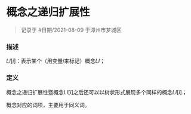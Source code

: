 # 概念之递归扩展性


> 记录于 #日期/2021-08-09 于漳州市芗城区


### 描述
$LI[i]$：表示某个（用变量$i$来标记）概念$LI$；

### 定义

概念之递归扩展性暨概念$LI[i]$之后还可以以树状形式展现多个同样的概念$LI[i]$；

概念对应的词项，主要用于同义词。
